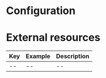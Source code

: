 # Configuration

# External resources

| Key | Example | Description |
| --- | ------- | --- |
| -- | -- |  -- |
